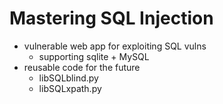 # Mastering SQL Injection
- vulnerable web app for exploiting SQL vulns
    - supporting sqlite + MySQL
- reusable code for the future
    - libSQLblind.py
    - libSQLxpath.py


